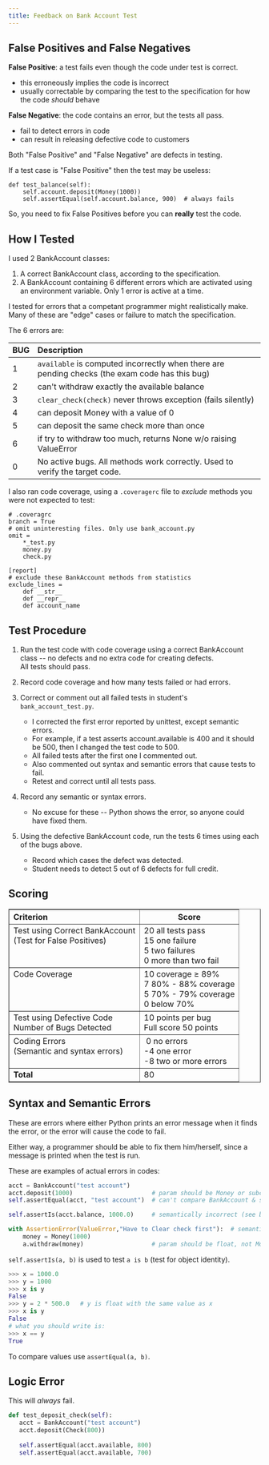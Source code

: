 ```yaml
---
title: Feedback on Bank Account Test
---
```


## False Positives and False Negatives

**False Positive**: a test fails even though the code under test is correct.
- this erroneously implies the code is incorrect
- usually correctable by comparing the test to the specification for how the code *should* behave

**False Negative**: the code contains an error, but the tests all pass.
- fail to detect errors in code
- can result in releasing defective code to customers

Both "False Positive" and "False Negative" are defects in testing.    

If a test case is "False Positive" then the test may be useless:
```
def test_balance(self):
    self.account.deposit(Money(1000))
    self.assertEqual(self.account.balance, 900)  # always fails
```

So, you need to fix False Positives before you can **really** test the code.

## How I Tested

I used 2 BankAccount classes:

1. A correct BankAccount class, according to the specification.
2. A BankAccount containing 6 different errors which are activated using an environment variable. Only 1 error is active at a time.

I tested for errors that a competant programmer might realistically make.
Many of these are "edge" cases or failure to match the specification.

The 6 errors are:

| BUG  | Description                      |
|------|:---------------------------------|
|  1   | `available` is computed incorrectly when there are pending checks (the exam code has this bug) |
|  2   | can't withdraw exactly the available balance |
|  3   | `clear_check(check)` never throws exception (fails silently)  |
|  4   | can deposit Money with a value of 0        |
|  5   | can deposit the same check more than once  |
|  6   | if try to withdraw too much, returns None w/o raising ValueError |
|  0   | No active bugs. All methods work correctly. Used to verify the target code.  |

I also ran code coverage, using a `.coveragerc` file to *exclude* methods you were not expected to test:
```
# .coveragrc
branch = True
# omit uninteresting files. Only use bank_account.py
omit =
    *_test.py
    money.py
    check.py

[report]
# exclude these BankAccount methods from statistics
exclude_lines =
    def __str__
    def __repr__
    def account_name
```

## Test Procedure

1. Run the test code with code coverage using a correct BankAccount class -- no defects and no extra code for creating defects.    
   All tests should pass.

2. Record code coverage and how many tests failed or had errors.

3. Correct or comment out all failed tests in student's `bank_account_test.py`.
   * I corrected the first error reported by unittest, except semantic errors. 
   * For example, if a test asserts account.available is 400 and it should be 500, then I changed the test code to 500.
   * All failed tests after the first one I commented out.
   * Also commented out syntax and semantic errors that cause tests to fail.
   * Retest and correct until all tests pass.

4. Record any semantic or syntax errors.
   * No excuse for these -- Python shows the error, so anyone could have fixed them.

5. Using the defective BankAccount code, run the tests 6 times using each of the bugs above.
   * Record which cases the defect was detected.
   * Student needs to detect 5 out of 6 defects for full credit.

## Scoring

<table border="1">
<tr>
  <th align=left>Criterion</th>
  <th align=center>Score</th>
</tr>
<tr valign="top" markdown="span">
  <td markdown="span">
  Test using Correct BankAccount<br>
  (Test for False Positives)
  </td>
  <td>
  20  all tests pass <br/>
  15  one failure <br/>
  5   two failures <br/>
  0   more than two fail <br/>
  </td>
</tr>
<tr valign="top" markdown="span">
  <td markdown="span">
  Code Coverage
  </td>
  <td markdown="span">
  10  coverage &ge; 89% <br/>
  7   80% - 88% coverage <br/>
  5   70% - 79% coverage <br/>
  0   below 70%
  </td>
</tr>
<tr valign="top" markdown="span">
  <td markdown="span">
  Test using Defective Code <br/>
  Number of Bugs Detected
  </td>
  <td markdown="span">
  10 points per bug <br>
  Full score 50 points
  </td>
</tr>
<tr valign="top" markdown="span">
  <td markdown="span">
  Coding Errors <br/>
  (Semantic and syntax errors)
  </td>
  <td>
  &nbsp;0 no errors <br/>
  -4 one error <br/>
  -8 two or more errors
  </td>
</tr>
<tr valign="top" markdown="span">
  <td markdown="span">
  <b>Total</b>
  </td>
  <td>
  80
  </td>
</tr>
</table>

## Syntax and Semantic Errors

These are errors where either Python prints an error message when 
it finds the error, or the error will cause the code to fail.

Either way, a programmer should be able to fix them him/herself,
since a message is printed when the test is run.

These are examples of actual errors in codes:

```python
acct = BankAccount("test account")
acct.deposit(1000)                      # param should be Money or subclass of Money
self.assertEqual(acct, "test account")  # can't compare BankAccount & string

self.assertIs(acct.balance, 1000.0)     # semantically incorrect (see below)

with AssertionError(ValueError,"Have to Clear check first"):  # semantic error
    money = Money(1000)
    a.withdraw(money)                   # param should be float, not Money
```

`self.assertIs(a, b)` is used to test `a is b` (test for object identity).   
```python
>>> x = 1000.0
>>> y = 1000
>>> x is y
False
>>> y = 2 * 500.0   # y is float with the same value as x
>>> x is y
False
# what you should write is:
>>> x == y
True
```
To compare values use `assertEqual(a, b)`.

## Logic Error

This will *always* fail.

```python
def test_deposit_check(self):
   acct = BankAccount("test account")
   acct.deposit(Check(800))
  
   self.assertEqual(acct.available, 800)
   self.assertEqual(acct.available, 700)
```
